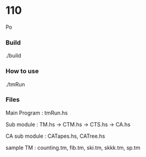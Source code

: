 # 110
Po

### Build
./build

### How to use
./tmRun

### Files
Main Program : tmRun.hs

Sub module : TM.hs -> CTM.hs -> CTS.hs -> CA.hs

CA sub module : CATapes.hs, CATree.hs

sample TM : counting.tm, fib.tm, ski.tm, skkk.tm, sp.tm
